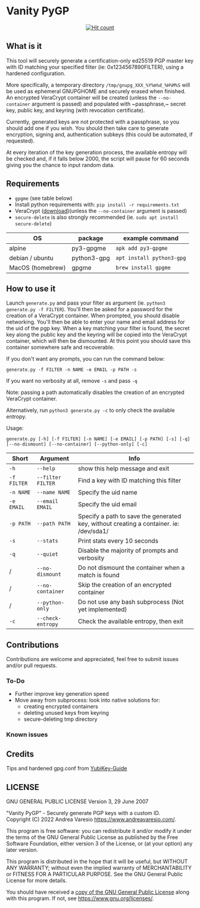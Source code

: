 # Vanity PyGP

<div align="center">
<a href="https://github.com/andrea-varesio/vanity-PyGP/">
  <img src="http://hits.dwyl.com/andrea-varesio/vanity-PyGP.svg?style=flat-square" alt="Hit count" />
</a>
</div>

## What is it
This tool will securely generate a certification-only ed25519 PGP master key with ID matching your specified filter (ie: 0x1234567890FILTER), using a hardened configuration.

More specifically, a temporary directory `/tmp/gnupg_XXX_%Y%m%d_%H%M%S` will be used as ephemeral GNUPGHOME and securely erased when finished. An encrypted VeraCrypt container will be created (unless the `--no-container` argument is passed) and populated with ~passphrase,~ secret key, public key, and keyring (with revocation certificate).

Currently, generated keys are not protected with a passphrase, so you should add one if you wish. You should then take care to generate encryption, signing and, authentication subkeys (this could be automated, if requested).

At every iteration of the key generation process, the available entropy will be checked and, if it falls below 2000, the script will pause for 60 seconds giving you the chance to input random data.

## Requirements
- `gpgme` (see table below)
- Install python requirements with: `pip install -r requirements.txt`
- VeraCrypt ([download](https://veracrypt.fr/en/Downloads.html))(unless the `--no-container` argument is passed)
- `secure-delete` is also strongly recommended (ie. `sudo apt install secure-delete`)

OS | package | example command
---|---|---
alpine | py3-gpgme | `apk add py3-gpgme`
debian / ubuntu | python3-gpg | `apt install python3-gpg`
MacOS (homebrew) | gpgme | `brew install gpgme`

## How to use it
Launch `generate.py` and pass your filter as argument (ie. `python3 generate.py -f FILTER`). You'll then be asked for a password for the creation of a VeraCrypt container. When prompted, you should disable networking. You'll then be able to enter your name and email address for the uid of the pgp key. When a key matching your filter is found, the secret key along the public key and the keyring will be copied into the VeraCrypt container, which will then be dismounted. At this point you should save this container somewhere safe and recoverable.

If you don't want any prompts, you can run the command below:
```
generate.py -f FILTER -n NAME -e EMAIL -p PATH -s
```
If you want no verbosity at all, remove `-s` and pass `-q`

Note: passing a path automatically disables the creation of an encrypted VeraCrypt container.

Alternatively, run `python3 generate.py -c` to only check the available entropy.

Usage:
```
generate.py [-h] [-f FILTER] [-n NAME] [-e EMAIL] [-p PATH] [-s] [-q] [--no-dismount] [--no-container] [--python-only] [-c]
```

Short | Argument | Info
---|---|---
`-h` | `--help` | show this help message and exit
`-f FILTER` | `--filter FILTER` | Find a key with ID matching this filter
`-n NAME` | `--name NAME` | Specify the uid name
`-e EMAIL` | `--email EMAIL` | Specify the uid email
`-p PATH` | `--path PATH `| Specify a path to save the generated key, without creating a container. ie: /dev/sda1/
`-s` | `--stats` | Print stats every 10 seconds
`-q` | `--quiet` | Disable the majority of prompts and verbosity
/ | `--no-dismount` | Do not dismount the container when a match is found
/ | `--no-container` | Skip the creation of an encrypted container
/ | `--python-only` | Do not use any bash subprocess (Not yet implemented)
`-c` | `--check-entropy` | Check the available entropy, then exit


## Contributions
Contributions are welcome and appreciated, feel free to submit issues and/or pull requests.

### To-Do
- Further improve key generation speed
- Move away from subprocess: look into native solutions for:
  - creating encrypted containers
  - deleting unused keys from keyring
  - secure-deleting tmp directory

### Known issues

## Credits
Tips and hardened gpg.conf from [YubiKey-Guide](https://github.com/drduh/YubiKey-Guide)

## LICENSE

GNU GENERAL PUBLIC LICENSE
Version 3, 29 June 2007

"Vanity PyGP" - Securely generate PGP keys with a custom ID.<br />
Copyright (C) 2022 Andrea Varesio <https://www.andreavaresio.com/>.

This program is free software: you can redistribute it and/or modify
it under the terms of the GNU General Public License as published by
the Free Software Foundation, either version 3 of the License, or
(at your option) any later version.

This program is distributed in the hope that it will be useful,
but WITHOUT ANY WARRANTY; without even the implied warranty of
MERCHANTABILITY or FITNESS FOR A PARTICULAR PURPOSE.  See the
GNU General Public License for more details.

You should have received a [copy of the GNU General Public License](https://github.com/andrea-varesio/vanity-PyGP/blob/main/LICENSE)
along with this program.  If not, see <https://www.gnu.org/licenses/>.
